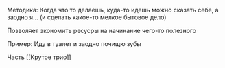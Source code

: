 
Методика: 
Когда что то делаешь, куда-то идешь можно сказать себе, а заодно я... (и сделать какое-то мелкое бытовое дело)

Позволяет экономить ресусры на начинание чего-то полезного

Пример:
Иду в туалет и заодно почищю зубы

Часть [[Крутое трио]]